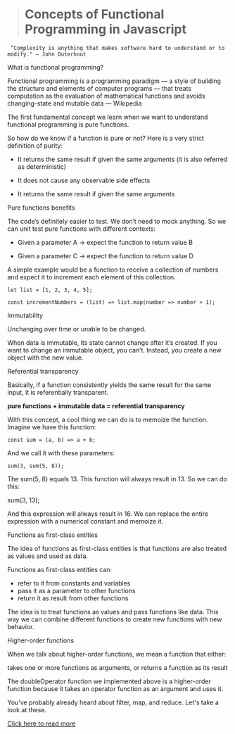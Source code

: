> # Concepts of Functional Programming in Javascript

     “Complexity is anything that makes software hard to understand or to modify." — John Outerhout

What is functional programming?

Functional programming is a programming paradigm — a style of building the structure and elements of computer programs — that treats computation as the evaluation of mathematical functions and avoids changing-state and mutable data — Wikipedia

The first fundamental concept we learn when we want to understand functional programming is pure functions.

So how do we know if a function is pure or not? Here is a very strict definition of purity:

- It returns the same result if given the same arguments (it is also referred as deterministic)

- It does not cause any observable side effects

- It returns the same result if given the same arguments

Pure functions benefits

The code’s definitely easier to test. We don’t need to mock anything. So we can unit test pure functions with different contexts:

- Given a parameter A → expect the function to return value B

- Given a parameter C → expect the function to return value D

A simple example would be a function to receive a collection of numbers and expect it to increment each element of this collection.

`let list = [1, 2, 3, 4, 5];`

`const incrementNumbers = (list) => list.map(number => number + 1);`

Immutability

Unchanging over time or unable to be changed.

When data is immutable, its state cannot change after it’s created. If you want to change an immutable object, you can’t. Instead, you create a new object with the new value.

Referential transparency

Basically, if a function consistently yields the same result for the same input, it is referentially transparent.

**pure functions + immutable data = referential transparency**

With this concept, a cool thing we can do is to memoize the function. Imagine we have this function:

`const sum = (a, b) => a + b;`

And we call it with these parameters:


`sum(3, sum(5, 8));`

The sum(5, 8) equals 13. This function will always result in 13. So we can do this:

sum(3, 13);

And this expression will always result in 16. We can replace the entire expression with a numerical constant and memoize it.

Functions as first-class entities

The idea of functions as first-class entities is that functions are also treated as values and used as data.

Functions as first-class entities can:

- refer to it from constants and variables
- pass it as a parameter to other functions
- return it as result from other functions

The idea is to treat functions as values and pass functions like data. This way we can combine different functions to create new functions with new behavior.

Higher-order functions

When we talk about higher-order functions, we mean a function that either:

takes one or more functions as arguments, or
returns a function as its result

The doubleOperator function we implemented above is a higher-order function because it takes an operator function as an argument and uses it.

You’ve probably already heard about filter, map, and reduce. Let's take a look at these.


[Click here to read more](lab02b.md)
